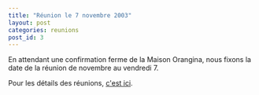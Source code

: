 ```yaml
---
title: "Réunion le 7 novembre 2003"
layout: post
categories: reunions
post_id: 3
---
```

En attendant une confirmation ferme de la Maison Orangina, nous fixons la date de la réunion de novembre au vendredi 7.

Pour les détails des réunions, [c'est ici](/association/les-reunions-du-plug/).
